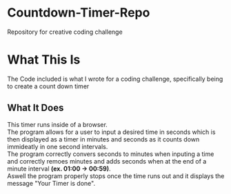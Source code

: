# Countdown-Timer-Repo
Repository for creative coding challenge 
<h1>What This Is</h1>
<p>The Code included is what I wrote for a coding challenge, specifically being to create a count down timer</p>
<h2>What It Does</h2>
<p>This timer runs inside of a browser.<br>The program allows for a user to input a desired time in seconds which is then displayed
as a timer in minutes and seconds as it counts down immideatly in one second intervals.<br>The program correctly convers seconds to minutes
when inputing a time and correctly remoes minutes and adds seconds when at the end of a minute interval 
<strong>(ex. 01:00 -> 00:59)</strong>.<br>Aswell the program properly stops once the time runs out and it displays the message 
"Your Timer is done".</p>

